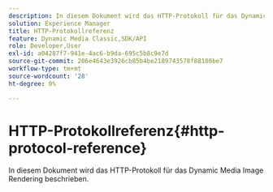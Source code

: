 ```yaml
---
description: In diesem Dokument wird das HTTP-Protokoll für das Dynamic Media Image Rendering beschrieben.
solution: Experience Manager
title: HTTP-Protokollreferenz
feature: Dynamic Media Classic,SDK/API
role: Developer,User
exl-id: a04287f7-941e-4ac6-b9da-695c5b8c9e7d
source-git-commit: 206e4643e3926cb85b4be2189743578f88180be7
workflow-type: tm+mt
source-wordcount: '28'
ht-degree: 0%

---
```


# HTTP-Protokollreferenz{#http-protocol-reference}

In diesem Dokument wird das HTTP-Protokoll für das Dynamic Media Image Rendering beschrieben.
